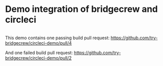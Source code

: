 # Demo integration of bridgecrew and circleci

[![<try-bridgecrew>](https://circleci.com/gh/try-bridgecrew/circleci-demo.svg?style=svg)](https://app.circleci.com/pipelines/github/try-bridgecrew/circleci-demo)

This demo contains one passing build pull request: 
https://github.com/try-bridgecrew/circleci-demo/pull/4

And one failed build pull request: 
https://github.com/try-bridgecrew/circleci-demo/pull/2

